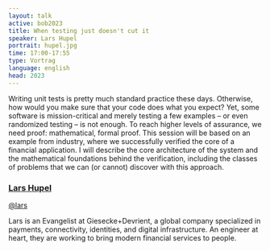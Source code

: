 ```yaml
---
layout: talk
active: bob2023
title: When testing just doesn't cut it
speaker: Lars Hupel
portrait: hupel.jpg
time: 17:00-17:55
type: Vortrag
language: english
head: 2023
---
```


Writing unit tests is pretty much standard practice these
days. Otherwise, how would you make sure that your code does what you
expect? Yet, some software is mission-critical and merely testing a
few examples – or even randomized testing – is not enough. To reach
higher levels of assurance, we need proof: mathematical, formal
proof. This session will be based on an example from industry, where
we successfully verified the core of a financial application. I will
describe the core architecture of the system and the mathematical
foundations behind the verification, including the classes of problems
that we can (or cannot) discover with this approach.

### [Lars Hupel](https://lars.hupel.info/)

[@lars](https://mastodon.hupel.info/@lars)

Lars is an Evangelist at Giesecke+Devrient, a global company
specialized in payments, connectivity, identities, and digital
infrastructure. An engineer at heart, they are working to bring modern
financial services to people.
